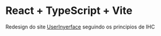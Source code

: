 # React + TypeScript + Vite

Redesign do site [UserInyerface](https://userinyerface.com/) seguindo os principios de IHC
